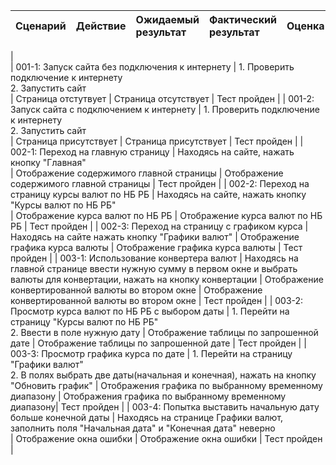 | Cценарий                                                                              | Действие                                                                                                                                                                        | Ожидаемый результат                                              | Фактический результат                                            | Оценка          |
|:--------------------------------------------------------------------------------------|:--------------------------------------------------------------------------------------------------------------------------------------------------------------------------------|:-----------------------------------------------------------------|:-----------------------------------------------------------------|:----------------|
|                                                                             
| 001-1: Запуск сайта без подключения к интернету                                  | 1. Проверить подключение к интернету <br /> 2. Запустить сайт <br />                                                                                                      | Страница отстутвует                                              | Страница отсутствует                                             | Тест пройден    |
| 001-2: Запуск сайта с подключением к интернету                                   | 1. Проверить подключение к интернету <br /> 2. Запустить сайт <br />                                                                                                      | Страница присутствует                                            | Страница присутствует                                            | Тест пройден    |
| 002-1: Переход на главную страницу                                          |  Находясь на сайте, нажать кнопку "Главная"<br />                                                                                                                            | Отображение содержимого главной страницы                                    | Отображение содержимого главной страницы                                     | Тест пройден    |
| 002-2: Переход на страницу курсы валют по НБ РБ                                          |  Находясь на сайте, нажать кнопку "Курсы валют по НБ РБ"<br />                                                                                                                        | Отображение курса валют по НБ РБ                                    | Отображение курса валют по НБ РБ      | Тест пройден |
| 002-3: Переход на страницу с графиком курса          |  Находясь на сайте нажать кнопку "Графики валют"                                                 | Отображение графика курса валюты                        | Отображение графика курса валюты                        | Тест пройден    |
| 003-1: Использование конвертера валют                                   |  Находясь на главной странице ввести нужную сумму в первом окне и выбрать валюты для конвертации, нажать на кнопку конвертации                                                                                                                     | Отображение конвертированной валюты во втором окне | Отображение конвертированной валюты во втором окне | Тест пройден    |
| 003-2: Просмотр курса валют по НБ РБ с выбором даты                                | 1. Перейти на страницу "Курсы валют по НБ РБ"<br />2. Ввести в поле нужную дату                                                                                 | Отображение таблицы по запрошенной дате                                                | Отображение таблицы по запрошенной дате                                                | Тест пройден    |
| 003-3: Просмотр графика курса по дате                          | 1. Перейти на страницу "Графики валют"<br />2. В полях выбрать две даты(начальная и конечная), нажать на кнопку "Обновить график"                                                                             | Отображения графика по выбранному временному диапазону | Отображения графика по выбранному временному диапазону| Тест пройден    |
 | 003-4: Попытка выставить начальную дату больше конечной даты                                         |  Находясь на странице Графики валют, заполнить поля "Начальная дата" и "Конечная дата" неверно <br />                                                                                                                        | Отображение окна ошибки                                    | Отображение окна ошибки      | Тест пройден |

